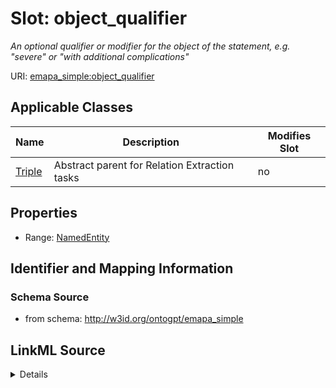 

# Slot: object_qualifier


_An optional qualifier or modifier for the object of the statement, e.g. "severe" or "with additional complications"_



URI: [emapa_simple:object_qualifier](http://w3id.org/ontogpt/emapa_simpleobject_qualifier)



<!-- no inheritance hierarchy -->





## Applicable Classes

| Name | Description | Modifies Slot |
| --- | --- | --- |
| [Triple](Triple.md) | Abstract parent for Relation Extraction tasks |  no  |







## Properties

* Range: [NamedEntity](NamedEntity.md)





## Identifier and Mapping Information







### Schema Source


* from schema: http://w3id.org/ontogpt/emapa_simple




## LinkML Source

<details>
```yaml
name: object_qualifier
description: An optional qualifier or modifier for the object of the statement, e.g.
  "severe" or "with additional complications"
from_schema: http://w3id.org/ontogpt/emapa_simple
rank: 1000
alias: object_qualifier
owner: Triple
domain_of:
- Triple
range: NamedEntity

```
</details>